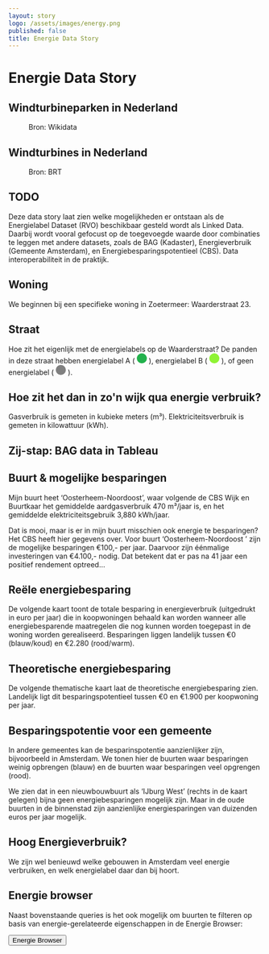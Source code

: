 ```yaml
---
layout: story
logo: /assets/images/energy.png
published: false
title: Energie Data Story
---
```


<h1>Energie Data Story</h1>

<h2>Windturbineparken in Nederland</h2>

<figure>
  <query data-conf-ref="https://data.labs.kadaster.nl/kadaster/knowledge-graph/queries/wikidata-windfarms">
  </query>
  <figcaption>
    Bron: Wikidata
  </figcaption>
</figure>

<h2>Windturbines in Nederland</h2>

<figure>
  <query data-conf-ref="https://data.labs.kadaster.nl/kadaster/knowledge-graph/queries/brt-windturbines">
  </query>
  <figcaption>
    Bron: BRT
  </figcaption>
</figure>

<h2>TODO</h2>

<p>Deze data story laat zien welke mogelijkheden er ontstaan als de Energielabel Dataset (RVO) beschikbaar gesteld wordt als Linked Data.  Daarbij wordt vooral gefocust op de toegevoegde waarde door combinaties te leggen met andere datasets, zoals de BAG (Kadaster), Energieverbruik (Gemeente Amsterdam), en Energiebesparingspotentieel (CBS).  Data interoperabiliteit in de praktijk.</p>

<h2>Woning</h2>

<p>We beginnen bij een specifieke woning in Zoetermeer: Waarderstraat
23.</p>

<query data-endpoint="https://data.pdok.nl/sparql"
       data-query-ref="q1.rq">
</query>

<h2>Straat</h2>

<p>Hoe zit het eigenlijk met de energielabels op de Waarderstraat?  De
panden in deze straat hebben energielabel A (
<svg height="20" viewBox="0 0 20 20" xmlns="http://www.w3.org/2000/svg">
  <circle cx="10" cy="10" fill="#22b14c" r="10">
</svg>
), energielabel B (
<svg height="20" viewBox="0 0 20 20" xmlns="http://www.w3.org/2000/svg">
  <circle cx="10" cy="10" fill="#8ff334" r="10">
</svg>
), of geen energielabel (
<svg height="20" viewBox="0 0 20 20" xmlns="http://www.w3.org/2000/svg">
  <circle cx="10" cy="10" fill="grey" r="10">
</svg>
).</p>

<query data-endpoint="https://data.pdok.nl/sparql"
       data-query-ref="q2.rq">
</query>

<h2>Hoe zit het dan in zo'n wijk qua energie verbruik?</h2>

<p>Gasverbruik is gemeten in kubieke meters (m³).
Elektriciteitsverbruik is gemeten in kilowattuur (kWh).</p>

<query data-endpoint="https://betalinkeddata.cbs.nl/sparql"
       data-output="gchart"
       data-query-ref="q3.rq"
       data-config="http://localhost:4000/stories/energie/#query=prefix+buurt%3A+%3Chttp%3A%2F%2Fbetalinkeddata.cbs.nl%2Fregios%2F2016%2Fid%2Fbuurt%2F%3E%0Aprefix+def%3A+%3Chttp%3A%2F%2Fbetalinkeddata.cbs.nl%2Fdef%2F83487NED%23%3E%0Aprefix+dimension%3A+%3Chttp%3A%2F%2Fbetalinkeddata.cbs.nl%2Fdef%2Fdimension%23%3E%0Aselect+%3Fwoningtype+%3Fgas_m3+%3Felektra_kWh+%7B%0A++bind(buurt%3ABU03010500+as+%3Fbuurt)%0A++%7B%0A++++_%3A1a+def%3Aenergie_GemiddeldAardgasverbruik_NaarWoningtype_Appartement+%3Fgas_m3+%3B%0A+++++++++dimension%3Aregio+%3Fbuurt+.%0A++++_%3A1b+def%3Aenergie_GemiddeldElektriciteitsverbruik_NaarWoningtype_Appartement+%3Felektra_kWh+%3B%0A+++++++++dimension%3Aregio+%3Fbuurt+.%0A++++bind(%22appartement%22+as+%3Fwoningtype)%0A++%7D+union+%7B%0A++++_%3A2a+def%3Aenergie_GemiddeldAardgasverbruik_NaarWoningtype_Hoekwoning+%3Fgas_m3+%3B%0A+++++++++dimension%3Aregio+%3Fbuurt+.%0A++++_%3A2b+def%3Aenergie_GemiddeldElektriciteitsverbruik_NaarWoningtype_Hoekwoning+%3Felektra_kWh+%3B%0A+++++++++dimension%3Aregio+%3Fbuurt+.%0A++++bind(%22hoekwoning%22+as+%3Fwoningtype)%0A++%7D+union+%7B%0A++++_%3A3a+def%3Aenergie_GemiddeldAardgasverbruik_NaarWoningtype_Tussenwoning+%3Fgas_m3+%3B%0A+++++++++dimension%3Aregio+%3Fbuurt+.%0A++++_%3A3b+def%3Aenergie_GemiddeldElektriciteitsverbruik_NaarWoningtype_Tussenwoning+%3Felektra_kWh+%3B%0A+++++++++dimension%3Aregio+%3Fbuurt+.%0A++++bind(%22tussenwoning%22+as+%3Fwoningtype)%0A++%7D+union+%7B%0A++++_%3A4a+def%3Aenergie_GemiddeldAardgasverbruik_NaarWoningtype_Twee-onder-een-kap-woning+%3Fgas_m3+%3B%0A+++++++++dimension%3Aregio+%3Fbuurt+.%0A++++_%3A4b+def%3Aenergie_GemiddeldElektriciteitsverbruik_NaarWoningtype_Twee-onder-een-kap-woning+%3Felektra_kWh+%3B%0A+++++++++dimension%3Aregio+%3Fbuurt+.%0A++++bind(%22twee+onder+%C3%A9%C3%A9n+kap%22+as+%3Fwoningtype)%0A++%7D+union+%7B%0A++++_%3A5a+def%3Aenergie_GemiddeldAardgasverbruik_NaarWoningtype_VrijstaandeWoning+%3Fgas_m3+%3B%0A+++++++++dimension%3Aregio+%3Fbuurt+.%0A++++_%3A5b+def%3Aenergie_GemiddeldElektriciteitsverbruik_NaarWoningtype_VrijstaandeWoning+%3Felektra_kWh+%3B%0A+++++++++dimension%3Aregio+%3Fbuurt+.%0A++++bind(%22vrijstaande+woning%22+as+%3Fwoningtype)%0A++%7D%0A%7D%0A&contentTypeConstruct=text%2Fturtle&contentTypeSelect=application%2Fsparql-results%2Bjson&endpoint=https%3A%2F%2Fbetalinkeddata.cbs.nl%2Fsparql&requestMethod=POST&tabTitle=Query&headers=%7B%7D&outputFormat=gchart&outputSettings=%7B%22chartConfig%22%3A%7B%22options%22%3A%7B%22hAxis%22%3A%7B%22useFormatFromData%22%3Atrue%2C%22viewWindow%22%3Anull%2C%22minValue%22%3Anull%2C%22maxValue%22%3Anull%2C%22viewWindowMode%22%3Anull%7D%2C%22legacyScatterChartLabels%22%3Atrue%2C%22vAxes%22%3A%5B%7B%22useFormatFromData%22%3Atrue%2C%22viewWindow%22%3A%7B%22max%22%3Anull%2C%22min%22%3Anull%7D%2C%22minValue%22%3Anull%2C%22maxValue%22%3Anull%7D%2C%7B%22useFormatFromData%22%3Atrue%2C%22viewWindow%22%3A%7B%22max%22%3Anull%2C%22min%22%3Anull%7D%2C%22minValue%22%3Anull%2C%22maxValue%22%3Anull%7D%5D%2C%22isStacked%22%3Afalse%2C%22booleanRole%22%3A%22certainty%22%2C%22legend%22%3A%22right%22%2C%22width%22%3A600%2C%22height%22%3A371%7D%2C%22state%22%3A%7B%7D%2C%22view%22%3A%7B%22columns%22%3Anull%2C%22rows%22%3Anull%7D%2C%22isDefaultVisualization%22%3Afalse%2C%22chartType%22%3A%22ColumnChart%22%7D%2C%22motionChartState%22%3Anull%7D">
</query>

<h2>Zij-stap: BAG data in Tableau</h2>

<script type="text/javascript" src="/assets/js/tableau/viz_v1.js">
</script>

<div class="tableauPlaceholder">
	<object class="tableauViz" style="display:none;">
		<param name="host_url" value="https%3A%2F%2Fpublic.tableau.com%2F">
		<param name="embed_code_version" value="3">
		<param name="site_root" value="">
		<param name="name" value="Osterheem&#47;Dashboard1">
		<param name="tabs" value="yes">
		<param name="toolbar" value="yes">
		<param name="static_image" value="https:&#47;&#47;public.tableau.com&#47;static&#47;images&#47;Os&#47;Osterheem&#47;Dashboard1&#47;1.png">
		<param name="animate_transition" value="yes">
		<param name="display_static_image" value="yes">
		<param name="display_spinner" value="yes">
		<param name="display_overlay" value="yes">
		<param name="display_count" value="yes">
	</object>
</div>

<h2>Buurt & mogelijke besparingen</h2>

<p>Mijn buurt heet ‘Oosterheem-Noordoost’, waar volgende de CBS Wijk
en Buurtkaar het gemiddelde aardgasverbruik 470 m³/jaar is, en het
gemiddelde elektriciteitsgebruik 3,880 kWh/jaar.</p>

<p>Dat is mooi, maar is er in mijn buurt misschien ook energie te
besparingen?  Het CBS heeft hier gegevens over.  Voor buurt
‘Oosterheem-Noordoost ’ zijn de mogelijke besparingen €100,- per jaar.
Daarvoor zijn éénmalige investeringen van €4.100,- nodig.  Dat
betekent dat er pas na 41 jaar een positief rendement optreed…</p>

<query data-endpoint="https://data.labs.pdok.nl/sparql"
       data-query-ref="q4.rq">
</query>

<h2>Reële energiebesparing</h2>

<p>De volgende kaart toont de totale besparing in energieverbruik
(uitgedrukt in euro per jaar) die in koopwoningen behaald kan worden
wanneer alle energiebesparende maatregelen die nog kunnen worden
toegepast in de woning worden gerealiseerd.  Besparingen liggen
landelijk tussen €0 (blauw/koud) en €2.280 (rood/warm).</p>

<query data-endpoint="https://data.labs.pdok.nl/sparql"
       data-query-ref="q5.rq">
</query>

<h2> Theoretische energiebesparing</h2>

<p>De volgende thematische kaart laat de theoretische energiebesparing
zien.  Landelijk ligt dit besparingspotentieel tussen €0 en €1.900 per
koopwoning per jaar.</p>

<query data-endpoint="https://data.labs.pdok.nl/sparql"
       data-query-ref="q6.rq">
</query>

<h2>Besparingspotentie voor een gemeente</h2>

<p>In andere gemeentes kan de besparinspotentie aanzienlijker zijn,
bijvoorbeeld in Amsterdam.  We tonen hier de buurten waar besparingen
weinig opbrengen (blauw) en de buurten waar besparingen veel opgrengen
(rood).</p>

<p>We zien dat in een nieuwbouwbuurt als ‘IJburg West’ (rechts in de
kaart gelegen) bijna geen energiebesparingen mogelijk zijn. Maar in de
oude buurten in de binnenstad zijn aanzienlijke energiesparingen van
duizenden euros per jaar mogelijk.</p>

<query data-endpoint="https://data.labs.pdok.nl/sparql"
       data-query-ref="q7.rq">
</query>

<h2>Hoog Energieverbruik?</h2>

<p>We zijn wel benieuwd welke gebouwen in Amsterdam veel energie
verbruiken, en welk energielabel daar dan bij hoort.</p>

<query data-endpoint="https://data.labs.pdok.nl/sparql"
       data-query-ref="q8.rq">
</query>

<h2>Energie browser</h2>

<p>Naast bovenstaande queries is het ook mogelijk om buurten te
filteren op basis van energie-gerelateerde eigenschappen in de Energie
Browser:</p>

<a href="../../presentations/energie-browser" target="_blank">
  <button>Energie Browser</button>
</a>
